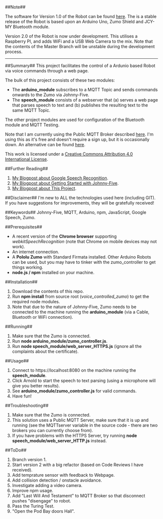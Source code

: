 ##Note##

The software for Version 1.0 of the Robot can be found [here](https://github.com/markwest1972/voice-controlled-zumo/releases/tag/v1.0).  The is a stable release of the Robot is based upon an Arduino Uno, Zumo Shield and JCY-MY Bluetooth module.

Version 2.0 of the Robot is now under development.  This utilises a Raspberry PI, and adds WiFi and a USB Web Camera to the mix.  Note that the contents of the Master Branch will be unstable during the development process.

--------

##Summary##
This project facilitates the control of a Ardunio based Robot via voice commands through a web page.

The bulk of this project consists of these two modules:
- The **arduino_module** subscribes to a MQTT Topic and sends commands onwards to the Zumo via Johnny-Five.
- The **speech_module** consists of a webserver that (a) serves a web page that parses speech to text and (b) publishes the resulting text to the same MQTT Topic.

The other project modules are used for configuration of the Bluetooth module and MQTT Testing.

Note that I am currently using the Public MQTT Broker described [here](http://www.hivemq.com/showcase/public-mqtt-broker/).  I'm using this as it's free and doesn't require a sign up, but it is occasionally down.  An alternative can be found [here](http://test.mosquitto.org).

This work is licensed under a <a rel="license" href="http://creativecommons.org/licenses/by/4.0/">Creative Commons Attribution 4.0 International License</a>.

##Further Reading##
1. [My Blogpost about Google Speech Recognition](http://blogg.bouvet.no/2014/11/11/getting-started-with-html5-speech-recognition-on-google-chrome/).
2. [My Blogpost about Getting Started with Johnny-Five](http://blogg.bouvet.no/2014/12/30/learning-javascript-and-arduino-programming-with-johnny-five/).
3. [My Blogpost about This Project](http://blogg.bouvet.no/2015/01/11/voice-controlling-a-robot-using-arduino-node-js-mqtt-websockets-johnny-five-and-html5-speech-recognition/).

##Disclaimer##
I'm new to ALL the technologies used here (including GIT).  If you have suggestions for improvements, they will be gratefully received!

##Keywords##
Johnny-Five, MQTT, Arduino, npm, JavaScript, Google Speech, Zumo.

##Prerequisites##
- A recent version of the **Chrome browser** supporting *webkitSpeechRecognition* (note that Chrome on mobile devices may not work).
- An internet connection.
- A **Pololu Zumo** with Standard Firmata installed.  Other Arduino Robots can be used, but you may have to tinker with the zumo_controller to get things working.
- **node.js / npm** installed on your machine.

##Installation##
1. Download the contents of this repo.
2. Run **npm install** from source root (*voice_controlled_zumo*) to get the required node modules.
3. Note that due to the nature of Johnny-Five, Zumo needs to be connected to the machine running the **arduino_module** (via a Cable, Bluetooth or WiFi connection).

##Running##
1. Make sure that the Zumo is connected.
2. Run **node arduino_module/zumo_controller.js**.
3. Run **node speech_module/web_server_HTTPS.js** (ignore all the complaints about the certificate).

##Usage##
1. Connect to https://localhost:8080 on the machine running the **speech_module**.
2. Click Arnold to start the speech to text parsing (using a microphone will give you better results).
3. See **arduino_module/zumo_controller.js** for valid commands.
4. Have fun!

##Troubleshooting##
1. Make sure that the Zumo is connected.
2. This solution uses a Public MQTT Server, make sure that it is up and running (see the MQTTserver variable in the source code - there are two brokers you can currently choose from).
3. If you have problems with the HTTPS Server, try running **node speech_module/web_server_HTTP.js** instead.

##ToDo##
1. Branch version 1.
2. Start version 2 with a big refactor (based on Code Reviews I have received).
3. Add temprature sensor with feedback to Webpage.
4. Add collision detection / onstacle avoidance.
5. Investigate adding a video camera.
6. Improve npm usage.
7. Add "Last Will And Testament" to MQTT Broker so that disconnect pushes "disengage" to robot.
8. Pass the Turing Test.
9. "Open the Pod Bay doors Hall".
